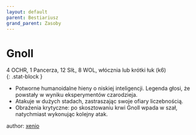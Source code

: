 ```yaml
---
layout: default
parent: Bestiariusz
grand_parent: Zasoby
---
```


# Gnoll

4 OCHR, 1 Pancerza, 12 SIŁ, 8 WOL, włócznia lub krótki łuk (k6)  
{: .stat-block }

- Potworne humanoidalne hieny o niskiej inteligencji. Legenda głosi, że powstały w wyniku eksperymentów czarodzieja.  
- Atakuje w dużych stadach, zastraszając swoje ofiary liczebnością.  
- Obrażenia krytyczne: po skosztowaniu krwi Gnoll wpada w szał, natychmiast wykonując kolejny atak.  

author: [xenio](https://xenioinabottle.blogspot.com)
